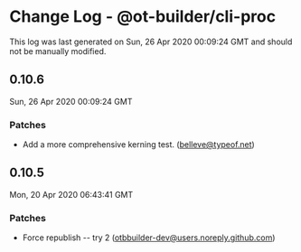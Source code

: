 # Change Log - @ot-builder/cli-proc

This log was last generated on Sun, 26 Apr 2020 00:09:24 GMT and should not be manually modified.

<!-- Start content -->

## 0.10.6

Sun, 26 Apr 2020 00:09:24 GMT

### Patches

- Add a more comprehensive kerning test. (belleve@typeof.net)

## 0.10.5

Mon, 20 Apr 2020 06:43:41 GMT

### Patches

- Force republish -- try 2 (otbbuilder-dev@users.noreply.github.com)

